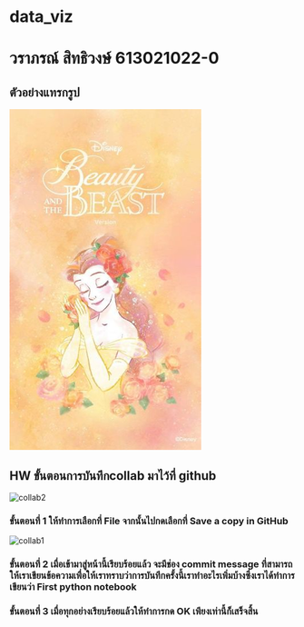 # data_viz
# วราภรณ์ สิทธิวงษ์ 613021022-0

## ตัวอย่างแทรกรูป

![Bell](Bell.jpg)

## HW ขั้นตอนการบันทึกcollab  มาไว้ที่ github

![collab2](collab2.png)

### ขั้นตอนที่ 1 ให้ทำการเลือกที่ File จากนั้นไปกดเลือกที่ Save a copy in GitHub

![collab1](collab1.PNG)

### ขั้นตอนที่ 2 เมื่อเข้ามาสู่หน้านี้เรียบร้อยแล้ว จะมีช่อง commit message ที่สามารถให้เราเขียนข้อความเพื่อให้เราทราบว่าการบันทึกครั้งนี้เราทำอะไรเพิ่มบ้างซึ่งเราได้ทำการเขียนว่า First python notebook
### ขั้นตอนที่ 3 เมื่อทุกอย่างเรียบร้อยแล้วให้ทำการกด OK เพียงเท่านี้ก็เสร็จสิ้น


